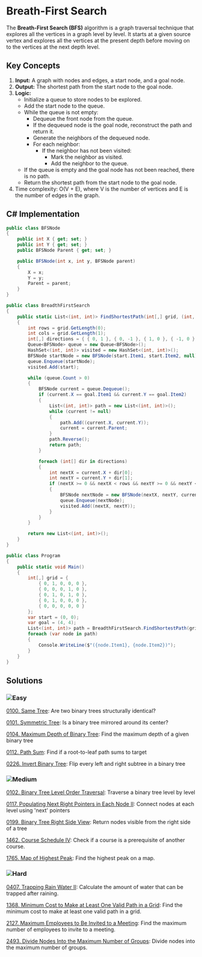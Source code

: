 # Breath-First Search

The **Breath-First Search (BFS)** algorithm is a graph traversal technique that explores all the vertices in a graph level by level. It starts at a given source vertex and explores all the vertices at the present depth before moving on to the vertices at the next depth level.

## Key Concepts

1. **Input:** A graph with nodes and edges, a start node, and a goal node.
2. **Output:** The shortest path from the start node to the goal node.
3. **Logic:**
   - Initialize a queue to store nodes to be explored.
   - Add the start node to the queue.
   - While the queue is not empty:
     - Dequeue the front node from the queue.
     - If the dequeued node is the goal node, reconstruct the path and return it.
     - Generate the neighbors of the dequeued node.
     - For each neighbor:
       - If the neighbor has not been visited:
         - Mark the neighbor as visited.
         - Add the neighbor to the queue.
   - If the queue is empty and the goal node has not been reached, there is no path.
   - Return the shortest path from the start node to the goal node.
4. Time complexity: O(V + E), where V is the number of vertices and E is the number of edges in the graph.

## C# Implementation

```csharp
public class BFSNode
{
    public int X { get; set; }
    public int Y { get; set; }
    public BFSNode Parent { get; set; }

    public BFSNode(int x, int y, BFSNode parent)
    {
        X = x;
        Y = y;
        Parent = parent;
    }
}

public class BreadthFirstSearch
{
    public static List<(int, int)> FindShortestPath(int[,] grid, (int, int) start, (int, int) goal)
    {
        int rows = grid.GetLength(0);
        int cols = grid.GetLength(1);
        int[,] directions = { { 0, 1 }, { 0, -1 }, { 1, 0 }, { -1, 0 } };
        Queue<BFSNode> queue = new Queue<BFSNode>();
        HashSet<(int, int)> visited = new HashSet<(int, int)>();
        BFSNode startNode = new BFSNode(start.Item1, start.Item2, null);
        queue.Enqueue(startNode);
        visited.Add(start);

        while (queue.Count > 0)
        {
            BFSNode current = queue.Dequeue();
            if (current.X == goal.Item1 && current.Y == goal.Item2)
            {
                List<(int, int)> path = new List<(int, int)>();
                while (current != null)
                {
                    path.Add((current.X, current.Y));
                    current = current.Parent;
                }
                path.Reverse();
                return path;
            }

            foreach (int[] dir in directions)
            {
                int nextX = current.X + dir[0];
                int nextY = current.Y + dir[1];
                if (nextX >= 0 && nextX < rows && nextY >= 0 && nextY < cols && grid[nextX, nextY] == 0 && !visited.Contains((nextX, nextY)))
                {
                    BFSNode nextNode = new BFSNode(nextX, nextY, current);
                    queue.Enqueue(nextNode);
                    visited.Add((nextX, nextY));
                }
            }
        }

        return new List<(int, int)>();
    }
}

public class Program
{
    public static void Main()
    {
        int[,] grid = {
            { 0, 1, 0, 0, 0 },
            { 0, 0, 0, 1, 0 },
            { 0, 1, 0, 1, 0 },
            { 0, 1, 0, 0, 0 },
            { 0, 0, 0, 0, 0 }
        };
        var start = (0, 0);
        var goal = (4, 4);
        List<(int, int)> path = BreadthFirstSearch.FindShortestPath(grid, start, goal);
        foreach (var node in path)
        {
            Console.WriteLine($"({node.Item1}, {node.Item2})");
        }
    }
}
```

## Solutions

### ![Easy](https://img.shields.io/badge/Easy-46c6c2)

[0100. Same Tree](/Searching%2FBreadth-First%20Search%2F0100.%20Same%20Tree): Are two binary trees structurally identical?

[0101. Symmetric Tree](/Searching%2FBreadth-First%20Search%2F0101.%20Symmetric%20Tree): Is a binary tree mirrored around its center?

[0104. Maximum Depth of Binary Tree](/Searching%2FBreadth-First%20Search%2F0104.%20Maximum%20Depth%20of%20Binary%20Tree): Find the maximum depth of a given binary tree

[0112. Path Sum](/Searching%2FBreadth-First%20Search%2F0112.%20Path%20Sum): Find if a root-to-leaf path sums to target

[0226. Invert Binary Tree](/Searching%2FBreadth-First%20Search%2F0226.%20Invert%20Binary%20Tree): Flip every left and right subtree in a binary tree

### ![Medium](https://img.shields.io/badge/Medium-fac31d)

[0102. Binary Tree Level Order Traversal](/Searching%2FBreadth-First%20Search%2F0102.%20Binary%20Tree%20Level%20Order%20Traversal): Traverse a binary tree level by level

[0117. Populating Next Right Pointers in Each Node II](/Searching%2FBreadth-First%20Search%2F0117.%20Populating%20Next%20Right%20Pointers%20in%20Each%20Node%20II): Connect nodes at each level using 'next' pointers

[0199. Binary Tree Right Side View](/Searching%2FBreadth-First%20Search%2F0199.%20Binary%20Tree%20Right%20Side%20View): Return nodes visible from the right side of a tree

[1462. Course Schedule IV](/Searching%2FBreadth-First%20Search%2F1462.%20Course%20Schedule%20IV): Check if a course is a prerequisite of another course.

[1765. Map of Highest Peak](https://github.com/vahtyah/LeetCodeSolutions/tree/main/Searching%2FBreadth-First%20Search%2F1765.%20Map%20of%20Highest%20Peak): Find the highest peak on a map.

### ![Hard](https://img.shields.io/badge/Hard-f8615c)

[0407. Trapping Rain Water II](https://github.com/vahtyah/LeetCodeSolutions/blob/4f3480ea41349717ca90419670dfb22804f1f587/Searching/Breadth-First%20Search/0407.%20Trapping%20Rain%20Water%20II): Calculate the amount of water that can be trapped after raining.

[1368. Minimum Cost to Make at Least One Valid Path in a Grid](https://github.com/vahtyah/LeetCodeSolutions/blob/a1262282d89eae186573e94513b8cfe03a01fca7/Searching/Breadth-First%20Search/1368.%20Minimum%20Cost%20to%20Make%20at%20Least%20One%20Valid%20Path%20in%20a%20Grid): Find the minimum cost to make at least one valid path in a grid.

[2127. Maximum Employees to Be Invited to a Meeting](https://github.com/vahtyah/LeetCodeSolutions/tree/main/Searching%2FBreadth-First%20Search%2F2127.%20Maximum%20Employees%20to%20Be%20Invited%20to%20a%20Meeting): Find the maximum number of employees to invite to a meeting.

[2493. Divide Nodes Into the Maximum Number of Groups](/Searching%2FBreadth-First%20Search%2F2493.%20Divide%20Nodes%20Into%20the%20Maximum%20Number%20of%20Groups): Divide nodes into the maximum number of groups.
